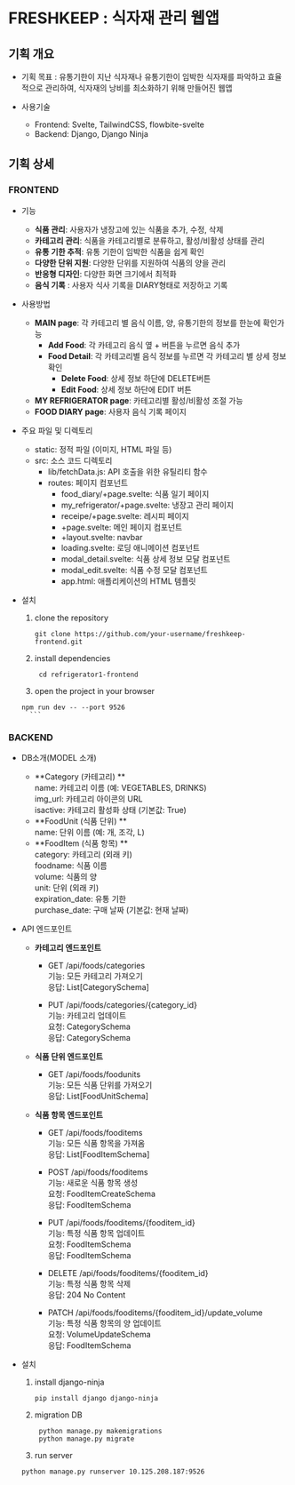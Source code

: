 # FRESHKEEP : 식자재 관리 웹앱
## 기획 개요
* 기획 목표 : 유통기한이 지난 식자재나 유통기한이 임박한 식자재를 파악하고 효율적으로 관리하여, 식자재의 낭비를 최소화하기 위해 만들어진 웹앱

* 사용기술
  + Frontend: Svelte, TailwindCSS, flowbite-svelte
  + Backend: Django, Django Ninja

## 기획 상세
### FRONTEND
- 기능
  + **식품 관리**: 사용자가 냉장고에 있는 식품을 추가, 수정, 삭제
  + **카테고리 관리**: 식품을 카테고리별로 분류하고, 활성/비활성 상태를 관리
  + **유통 기한 추적**: 유통 기한이 임박한 식품을 쉽게 확인
  + **다양한 단위 지원**: 다양한 단위를 지원하여 식품의 양을 관리
  + **반응형 디자인**: 다양한 화면 크기에서 최적화
  + **음식 기록** : 사용자 식사 기록을 DIARY형태로 저장하고 기록

- 사용방법
  + **MAIN page**: 각 카테고리 별 음식 이름, 양, 유통기한의 정보를 한눈에 확인가능
      - **Add Food**: 각 카테고리 음식 옆 + 버튼을 누르면 음식 추가
      - **Food Detail**: 각 카테고리별 음식 정보를 누르면 각 카테고리 별 상세 정보 확인
          - **Delete Food**: 상세 정보 하단에 DELETE버튼
          - **Edit Food**: 상세 정보 하단에 EDIT 버튼
  + **MY REFRIGERATOR page**: 카테고리별 활성/비활성 조절 가능
  + **FOOD DIARY page**: 사용자 음식 기록 페이지

- 주요 파일 및 디렉토리 
  + static: 정적 파일 (이미지, HTML 파일 등)
  + src: 소스 코드 디렉토리
    + lib/fetchData.js: API 호출을 위한 유틸리티 함수
    + routes: 페이지 컴포넌트
      - food_diary/+page.svelte: 식품 일기 페이지
      - my_refrigerator/+page.svelte: 냉장고 관리 페이지
      - receipe/+page.svelte: 레시피 페이지
      - +page.svelte: 메인 페이지 컴포넌트
      - +layout.svelte: navbar
      - loading.svelte: 로딩 애니메이션 컴포넌트
      - modal_detail.svelte: 식품 상세 정보 모달 컴포넌트
      - modal_edit.svelte: 식품 수정 모달 컴포넌트
      - app.html: 애플리케이션의 HTML 템플릿

- 설치
  1. clone the repository
     ```
     git clone https://github.com/your-username/freshkeep-frontend.git
     ```
  2. install dependencies
     ```
      cd refrigerator1-frontend
     ```
  3. open the project in your browser
    ```
    npm run dev -- --port 9526
      ```

### BACKEND
- DB소개(MODEL 소개)
  - **Category (카테고리)   **   
      name: 카테고리 이름 (예: VEGETABLES, DRINKS)   
      img_url: 카테고리 아이콘의 URL   
      isactive: 카테고리 활성화 상태 (기본값: True)
  - **FoodUnit (식품 단위)  **    
      name: 단위 이름 (예: 개, 조각, L)
  - **FoodItem (식품 항목) **      
      category: 카테고리 (외래 키)   
      foodname: 식품 이름   
      volume: 식품의 양   
      unit: 단위 (외래 키)   
      expiration_date: 유통 기한   
      purchase_date: 구매 날짜 (기본값: 현재 날짜)   
      
- API 엔드포인트
  - **카테고리 엔드포인트**
    - GET /api/foods/categories   
      기능: 모든 카테고리 가져오기   
      응답: List[CategorySchema]
      
    - PUT /api/foods/categories/{category_id}   
      기능: 카테고리 업데이트   
      요청: CategorySchema   
      응답: CategorySchema

  - **식품 단위 엔드포인트**
    - GET /api/foods/foodunits   
      기능: 모든 식품 단위를 가져오기   
      응답: List[FoodUnitSchema]
      
  - **식품 항목 엔드포인트**
    - GET /api/foods/fooditems   
      기능: 모든 식품 항목을 가져옴   
      응답: List[FoodItemSchema]
    

    - POST /api/foods/fooditems   
      기능: 새로운 식품 항목 생성   
      요청: FoodItemCreateSchema   
      응답: FoodItemSchema
      
    - PUT /api/foods/fooditems/{fooditem_id}   
      기능: 특정 식품 항목 업데이트   
      요청: FoodItemSchema   
      응답: FoodItemSchema
    
    - DELETE /api/foods/fooditems/{fooditem_id}   
      기능: 특정 식품 항목 삭제   
      응답: 204 No Content
      
    - PATCH /api/foods/fooditems/{fooditem_id}/update_volume   
      기능: 특정 식품 항목의 양 업데이트   
      요청: VolumeUpdateSchema   
      응답: FoodItemSchema
      
- 설치
  1. install django-ninja
     ```
     pip install django django-ninja
     ```
  2. migration DB
     ```
      python manage.py makemigrations
      python manage.py migrate
     ```
  3. run server
    ```
    python manage.py runserver 10.125.208.187:9526
    ```

  
